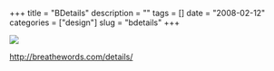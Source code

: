 +++
title = "BDetails"
description = ""
tags = []
date = "2008-02-12"
categories = ["design"]
slug = "bdetails"
+++


 

  <div id="screens-thumbs" class="clearfix">
    <div class="txt-center" id="design-submission"><a href="http://breathewords.com/details/"><img id='bluga-thumbnail-956' class='bluga-thumbnail large' src='/media/bluga/
wt47f27eef8781d_0.jpg'/></a></div>  
  </div>   
<p><a href="http://breathewords.com/details/">http://breathewords.com/details/</a></p>




